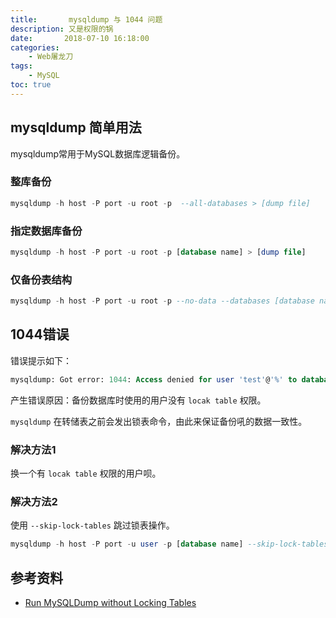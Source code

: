 ```yaml
---
title:       mysqldump 与 1044 问题
description: 又是权限的锅
date:       2018-07-10 16:18:00
categories:
    - Web屠龙刀
tags:
    - MySQL
toc: true
---
```


## mysqldump 简单用法

mysqldump常用于MySQL数据库逻辑备份。

### 整库备份

```sql
mysqldump -h host -P port -u root -p  --all-databases > [dump file]
```

### 指定数据库备份

```sql
mysqldump -h host -P port -u root -p [database name] > [dump file]
```

### 仅备份表结构

```sql
mysqldump -h host -P port -u root -p --no-data --databases [database name1] [database name2] [database name3] > [dump file]
```

## 1044错误

错误提示如下：

```sql
mysqldump: Got error: 1044: Access denied for user 'test'@'%' to database 'test_db' when using LOCK TABLES
```

产生错误原因：备份数据库时使用的用户没有 `locak table` 权限。

`mysqldump` 在转储表之前会发出锁表命令，由此来保证备份吼的数据一致性。

### 解决方法1

换一个有 `locak table` 权限的用户呗。

### 解决方法2

使用 `--skip-lock-tables` 跳过锁表操作。

```sql
mysqldump -h host -P port -u user -p [database name] --skip-lock-tables > [dump file]
```

## 参考资料

- [Run MySQLDump without Locking Tables](https://stackoverflow.com/questions/104612/run-mysqldump-without-locking-tables)



